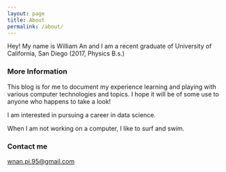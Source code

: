 ```yaml
---
layout: page
title: About
permalink: /about/
---
```


Hey! My name is William An and I am a recent graduate of University of 
California, San Diego (2017, Physics B.s.)
### More Information

This blog is for me to document my experience learning and playing with
various computer technologies and topics. I hope it will be of some use to 
anyone who happens to take a look!  

I am interested in pursuing a career in data science.

When I am not working on a computer, I like to surf and swim. 

### Contact me

[wnan.pi.95@gmail.com](mailto:wnan.pi.95@gmail.com)
